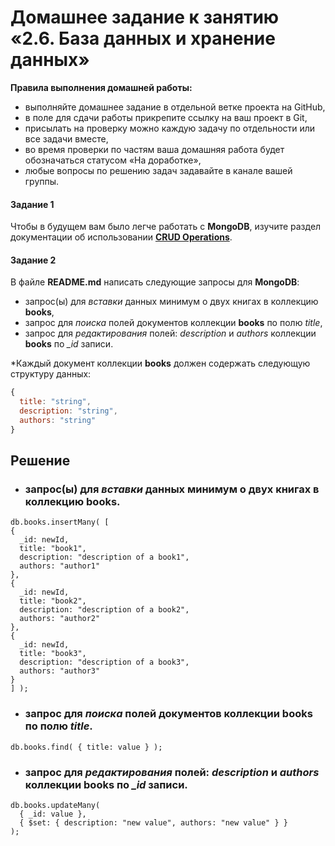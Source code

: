 # Домашнее задание к занятию «2.6. База данных и хранение данных»

**Правила выполнения домашней работы:**
* выполняйте домашнее задание в отдельной ветке проекта на GitHub,
* в поле для сдачи работы прикрепите ссылку на ваш проект в Git,
* присылать на проверку можно каждую задачу по отдельности или все задачи вместе,
* во время проверки по частям ваша домашняя работа будет обозначаться статусом «На доработке»,
* любые вопросы по решению задач задавайте в канале вашей группы.


#### Задание 1
Чтобы в будущем вам было легче работать с **MongoDB**, изучите раздел
документации об использовании [**CRUD Operations**](https://docs.mongodb.com/manual/crud/).

#### Задание 2
В файле **README.md** написать следующие запросы для **MongoDB**:
 - запрос(ы) для *вставки* данных минимум о двух книгах в коллекцию **books**,
 - запрос для *поиска* полей документов коллекции **books** по полю *title*,
 - запрос для *редактирования* полей: *description* и *authors* коллекции **books** по *_id* записи.

*Каждый документ коллекции **books** должен содержать следующую структуру данных:
```javascript
{
  title: "string",
  description: "string",
  authors: "string"
}
```

## Решение
- ### запрос(ы) для *вставки* данных минимум о двух книгах в коллекцию **books**.
```
db.books.insertMany( [
{
  _id: newId,
  title: "book1",
  description: "description of a book1",
  authors: "author1"
},
{
  _id: newId,
  title: "book2",
  description: "description of a book2",
  authors: "author2"
},
{
  _id: newId,
  title: "book3",
  description: "description of a book3",
  authors: "author3"
}
] );
```

 - ### запрос для *поиска* полей документов коллекции **books** по полю *title*.
```
db.books.find( { title: value } );
```

 - ### запрос для *редактирования* полей: *description* и *authors* коллекции **books** по *_id* записи.
```
db.books.updateMany(
  { _id: value },
  { $set: { description: "new value", authors: "new value" } }
);
```

